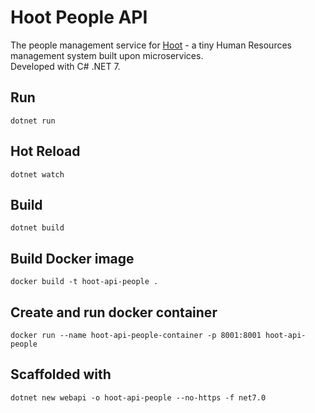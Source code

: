 # Hoot People API
The people management service for [Hoot](https://github.com/chrisashwalker/hoot) - a tiny Human Resources management system built upon microservices.  
Developed with C# .NET 7.

## Run
```
dotnet run
```

## Hot Reload
```
dotnet watch
```

## Build
```
dotnet build
```

## Build Docker image
```
docker build -t hoot-api-people .
```

## Create and run docker container
```
docker run --name hoot-api-people-container -p 8001:8001 hoot-api-people 
```

## Scaffolded with
```
dotnet new webapi -o hoot-api-people --no-https -f net7.0
```
